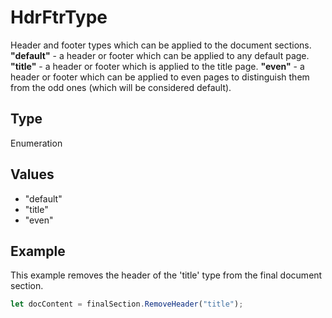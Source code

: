 # HdrFtrType

Header and footer types which can be applied to the document sections.
**"default"** - a header or footer which can be applied to any default page.
**"title"** - a header or footer which is applied to the title page.
**"even"** - a header or footer which can be applied to even pages to distinguish them from the odd ones (which will be considered default).

## Type

Enumeration

## Values

- "default"
- "title"
- "even"


## Example

This example removes the header of the 'title' type from the final document section.

```javascript editor-pptx
let docContent = finalSection.RemoveHeader("title");
```
